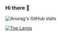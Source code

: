 ### Hi there 👋

![Anurag's GitHub stats](https://github-readme-stats.vercel.app/api?username=Alanyao6&count_private=true)

[![Top Langs](https://github-readme-stats.vercel.app/api/top-langs/?username=Alanyao6&layout=compact)](https://github.com/anuraghazra/github-readme-stats)
